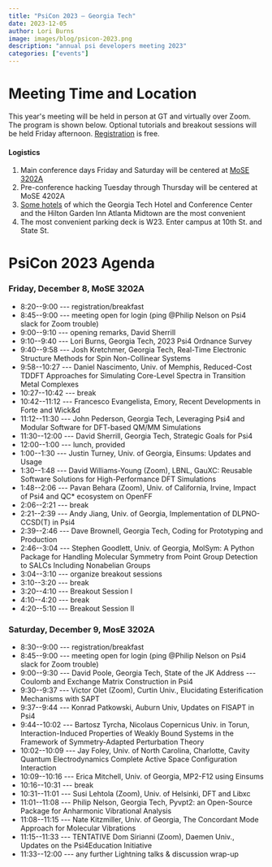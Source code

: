 ```yaml
---
title: "PsiCon 2023 — Georgia Tech"
date: 2023-12-05
author: Lori Burns
image: images/blog/psicon-2023.png
description: "annual psi developers meeting 2023"
categories: ["events"]
---
```


# Meeting Time and Location

This year's meeting will be held in person at GT and virtually over Zoom.
The program is shown below.
Optional tutorials and breakout sessions will be held Friday afternoon.
[Registration](https://forms.gle/dDRns864w52rMaTBA) is free.

<!---
Zoom links will be sent to all registered participants on Thursday, December 2.
-->
#### Logistics
1. Main conference days Friday and Saturday will be centered at [MoSE 3202A](https://goo.gl/maps/9Cat5Lnw6Kr)
1. Pre-conference hacking Tuesday through Thursday will be centered at MoSE 4202A
1. [Some hotels](https://campustravel.com/university/georgia-institute-of-technology/) of which the Georgia Tech
Hotel and Conference Center and the Hilton Garden Inn Atlanta Midtown are the most convenient
1. The most convenient parking deck is W23. Enter campus at 10th St. and State St.

# PsiCon 2023 Agenda

### Friday, December 8, MoSE 3202A

- 8:20--9:00 --- registration/breakfast
- 8:45--9:00 --- meeting open for login (ping @Philip Nelson on Psi4 slack for Zoom trouble)
- 9:00--9:10 --- opening remarks, David Sherrill
- 9:10--9:40 --- Lori Burns, Georgia Tech, 2023 Psi4 Ordnance Survey
- 9:40--9:58 --- Josh Kretchmer, Georgia Tech, Real-Time Electronic Structure Methods for Spin Non-Collinear Systems
- 9:58--10:27 --- Daniel Nascimento, Univ. of Memphis, Reduced-Cost TDDFT Approaches for Simulating Core-Level Spectra in Transition Metal Complexes
- 10:27--10:42 --- break
- 10:42--11:12 --- Francesco Evangelista, Emory, Recent Developments in Forte and Wick&d
- 11:12--11:30 --- John Pederson, Georgia Tech, Leveraging Psi4 and Modular Software for DFT-based QM/MM Simulations
- 11:30--12:00 --- David Sherrill, Georgia Tech, Strategic Goals for Psi4
- 12:00--1:00 --- lunch, provided
- 1:00--1:30 --- Justin Turney, Univ. of Georgia, Einsums: Updates and Usage
- 1:30--1:48 --- David Williams-Young (Zoom), LBNL, GauXC: Reusable Software Solutions for High-Performance DFT Simulations
- 1:48--2:06 --- Pavan Behara (Zoom), Univ. of California, Irvine, Impact of Psi4 and QC* ecosystem on OpenFF
- 2:06--2:21 --- break
- 2:21--2:39 --- Andy Jiang, Univ. of Georgia, Implementation of DLPNO-CCSD(T) in Psi4
- 2:39--2:46 --- Dave Brownell, Georgia Tech, Coding for Prototyping and Production
- 2:46--3:04 --- Stephen Goodlett, Univ. of Georgia, MolSym: A Python Package for Handling Molecular Symmetry from Point Group Detection to SALCs Including Nonabelian Groups
- 3:04--3:10 --- organize breakout sessions
- 3:10--3:20 --- break
- 3:20--4:10 --- Breakout Session I
- 4:10--4:20 --- break
- 4:20--5:10 --- Breakout Session II

### Saturday, December 9, MosE 3202A

- 8:30--9:00 --- registration/breakfast
- 8:45--9:00 --- meeting open for login (ping @Philip Nelson on Psi4 slack for Zoom trouble)
- 9:00--9:30 --- David Poole, Georgia Tech, State of the JK Address --- Coulomb and Exchange Matrix Construction in Psi4
- 9:30--9:37 --- Victor Olet (Zoom), Curtin Univ., Elucidating Esterification Mechanisms with SAPT
- 9:37--9:44 --- Konrad Patkowski, Auburn Univ, Updates on FISAPT in Psi4
- 9:44--10:02 --- Bartosz Tyrcha, Nicolaus Copernicus Univ. in Torun, Interaction-Induced Properties of Weakly Bound Systems in the Framework of Symmetry-Adapted Perturbation Theory
- 10:02--10:09 --- Jay Foley, Univ. of North Carolina, Charlotte, Cavity Quantum Electrodynamics Complete Active Space Configuration Interaction
- 10:09--10:16 --- Erica Mitchell, Univ. of Georgia, MP2-F12 using Einsums
- 10:16--10:31 --- break
- 10:31--11:01 --- Susi Lehtola (Zoom), Univ. of Helsinki, DFT and Libxc
- 11:01--11:08 --- Philip Nelson, Georgia Tech, Pyvpt2: an Open-Source Package for Anharmonic Vibrational Analysis
- 11:08--11:15 --- Nate Kitzmiller, Univ. of Georgia, The Concordant Mode Approach for Molecular Vibrations
- 11:15--11:33 --- TENTATIVE Dom Sirianni (Zoom), Daemen Univ., Updates on the Psi4Education Initiative
- 11:33--12:00 --- any further Lightning talks & discussion wrap-up

